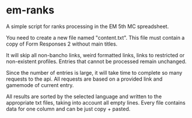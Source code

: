 # em-ranks
A simple script for ranks processing in the EM 5th MC spreadsheet.

You need to create a new file named "content.txt". This file must contain a copy of Form Responses 2 without main titles.

It will skip all non-bancho links, weird formatted links, links to restricted or non-existent profiles. Entries that cannot be processed remain unchanged.

Since the number of entries is large, it will take time to complete so many requests to the api. All requests are based on a provided link and gamemode of current entry.

All results are sorted by the selected language and written to the appropriate txt files, taking into account all empty lines. Every file contains data for one column and can be just copy + pasted.
